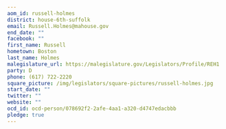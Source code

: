 ```yaml
---
aom_id: russell-holmes
district: house-6th-suffolk
email: Russell.Holmes@mahouse.gov
end_date: ""
facebook: ""
first_name: Russell
hometown: Boston
last_name: Holmes
malegislature_url: https://malegislature.gov/Legislators/Profile/REH1
party: D
phone: (617) 722-2220
square_picture: /img/legislators/square-pictures/russell-holmes.jpg
start_date: ""
twitter: ""
website: ""
ocd_id: ocd-person/078692f2-2afe-4aa1-a320-d4747edacbbb
pledge: true
---
```

